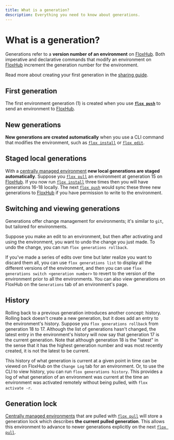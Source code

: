 ```yaml
---
title: What is a generation?
description: Everything you need to know about generations.
---
```


# What is a generation?

Generations refer to a **version number of an environment** on
[FloxHub][floxhub_concept].
Both imperative and declarative commands that modify an environment on
[FloxHub][floxhub_concept] increment the generation number for the environment.

Read more about creating your first generation in the
[sharing guide][sharing_guide].

## First generation

The first environment generation (1) is created when you use
**[`flox push`][flox_push]** to send an environment to
[FloxHub][floxhub_concept].

## New generations

**New generations are created automatically** when you use a CLI command that
modifies the environment,
such as [`flox install`][flox_install] or [`flox edit`][flox_edit].

## Staged local generations

With a [centrally managed environment][environment_guide] **new local
generations are staged automatically**.
Suppose you [`flox pull`][flox_pull] an environment at generation 15 on
[FloxHub][floxhub_concept].
If you now run [`flox install`][flox_install] three times then you will have
generations 16-18 locally.
The next [`flox push`][flox_push] would sync these three new generations to
[FloxHub][floxhub_concept] if you have permission to write to the environment.

## Switching and viewing generations

Generations offer change management for environments;
it's similar to `git`, but tailored for environments.

Suppose you make an edit to an environment,
but then after activating and using the environment, you want to undo the change
you just made.
To undo the change, you can run `flox generations rollback`.

If you've made a series of edits over time but later realize you want to discard them all,
you can use `flox generations list` to display all the different versions of the environment, and then you can use `flox generations switch <generation number>`
to revert to the version of the environment prior to all the environments.
You can also view generations on FloxHub on the `Generations` tab of an
environment's page.

## History

Rolling back to a previous generation introduces another concept:
history.
Rolling back doesn't create a new generation, but it does add an entry to the environment's history.
Suppose you `flox generations rollback` from generation 18 to 17.
Although the list of generations hasn't changed, the latest entry in the environment's history will now say that generation 17 is the current generation.
Note that although generation 18 is the "latest" in the sense that it has the
highest generation number and was most recently created, it is not the latest to
be current.

This history of what generation is current at a given point in time can be
viewed on FloxHub on the `Change Log` tab for an environment.
Or, to use the CLI to view history, you can run `flox generations history`.
This provides a log of what generation of an environment was current at the time
an environment was activated remotely without being pulled, with
`flox activate -r`.

## Generation lock

[Centrally managed environments][environment_guide] that are pulled with
[`flox pull`][flox_pull] will store a generation lock which describes
**the current pulled generation**.
This allows this environment to advance to newer generations explicitly on the
next [`flox pull`][flox_pull].

[floxhub_concept]: .//floxhub.md
[flox_push]: ../man/flox-push.md
[flox_install]: ../man/flox-install.md
[flox_edit]: ../man/flox-edit.md
[flox_pull]: ../man/flox-pull.md
[sharing_guide]: ../tutorials/sharing-environments.md
[environment_guide]: ../tutorials/creating-environments.md

